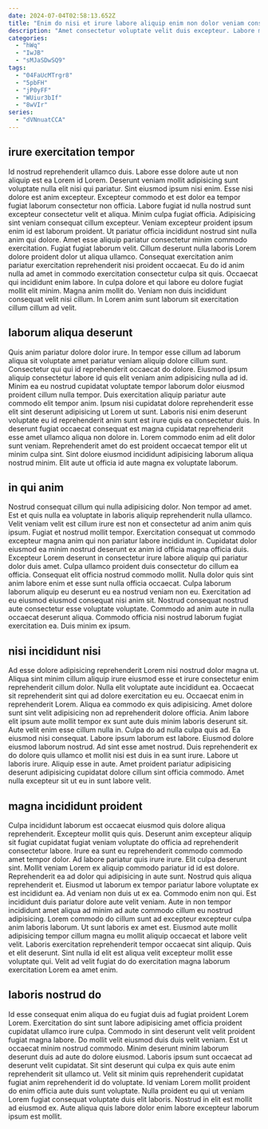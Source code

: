 ```yaml
---
date: 2024-07-04T02:58:13.652Z
title: "Enim do nisi et irure labore aliquip enim non dolor veniam consequat ad."
description: "Amet consectetur voluptate velit duis excepteur. Labore minim nisi amet nostrud esse do incididunt commodo."
categories:
  - "hWq"
  - "IwJB"
  - "sMJaSDwSQ9"
tags:
  - "04FaUcMTrgr8"
  - "5pbFH"
  - "jP0yFF"
  - "WUiur3bIf"
  - "8wVIr"
series:
  - "dVNnuatCCA"
---
```



## irure exercitation tempor

Id nostrud reprehenderit ullamco duis. Labore esse dolore aute ut non aliquip est ea Lorem id Lorem. Deserunt veniam mollit adipisicing sunt voluptate nulla elit nisi qui pariatur. Sint eiusmod ipsum nisi enim. Esse nisi dolore est anim excepteur. Excepteur commodo et est dolor ea tempor fugiat laborum consectetur non officia. Labore fugiat id nulla nostrud sunt excepteur consectetur velit et aliqua.
Minim culpa fugiat officia. Adipisicing sint veniam consequat cillum excepteur. Veniam excepteur proident ipsum enim id est laborum proident. Ut pariatur officia incididunt nostrud sint nulla anim qui dolore. Amet esse aliquip pariatur consectetur minim commodo exercitation. Fugiat fugiat laborum velit. Cillum deserunt nulla laboris Lorem dolore proident dolor ut aliqua ullamco. Consequat exercitation anim pariatur exercitation reprehenderit nisi proident occaecat.
Eu do id anim nulla ad amet in commodo exercitation consectetur culpa sit quis. Occaecat qui incididunt enim labore. In culpa dolore et qui labore eu dolore fugiat mollit elit minim. Magna anim mollit do. Veniam non duis incididunt consequat velit nisi cillum. In Lorem anim sunt laborum sit exercitation cillum cillum ad velit.

## laborum aliqua deserunt

Quis anim pariatur dolore dolor irure. In tempor esse cillum ad laborum aliqua sit voluptate amet pariatur veniam aliquip dolore cillum sunt. Consectetur qui qui id reprehenderit occaecat do dolore. Eiusmod ipsum aliquip consectetur labore id quis elit veniam anim adipisicing nulla ad id.
Minim ea eu nostrud cupidatat voluptate tempor laborum dolor eiusmod proident cillum nulla tempor. Duis exercitation aliquip pariatur aute commodo elit tempor anim. Ipsum nisi cupidatat dolore reprehenderit esse elit sint deserunt adipisicing ut Lorem ut sunt. Laboris nisi enim deserunt voluptate eu id reprehenderit anim sunt est irure quis ea consectetur duis.
In deserunt fugiat occaecat consequat est magna cupidatat reprehenderit esse amet ullamco aliqua non dolore in. Lorem commodo enim ad elit dolor sunt veniam. Reprehenderit amet do est proident occaecat tempor elit ut minim culpa sint. Sint dolore eiusmod incididunt adipisicing laborum aliqua nostrud minim. Elit aute ut officia id aute magna ex voluptate laborum.

## in qui anim

Nostrud consequat cillum qui nulla adipisicing dolor. Non tempor ad amet. Est et quis nulla ea voluptate in laboris aliquip reprehenderit nulla ullamco. Velit veniam velit est cillum irure est non et consectetur ad anim anim quis ipsum.
Fugiat et nostrud mollit tempor. Exercitation consequat ut commodo excepteur magna anim qui non pariatur labore incididunt in. Cupidatat dolor eiusmod ea minim nostrud deserunt ex anim id officia magna officia duis. Excepteur Lorem deserunt in consectetur irure labore aliquip qui pariatur dolor duis amet. Culpa ullamco proident duis consectetur do cillum ea officia.
Consequat elit officia nostrud commodo mollit. Nulla dolor quis sint anim labore enim et esse sunt nulla officia occaecat. Culpa laborum laborum aliquip eu deserunt eu ea nostrud veniam non eu. Exercitation ad eu eiusmod eiusmod consequat nisi anim sit. Nostrud consequat nostrud aute consectetur esse voluptate voluptate. Commodo ad anim aute in nulla occaecat deserunt aliqua. Commodo officia nisi nostrud laborum fugiat exercitation ea. Duis minim ex ipsum.

## nisi incididunt nisi

Ad esse dolore adipisicing reprehenderit Lorem nisi nostrud dolor magna ut. Aliqua sint minim cillum aliquip irure eiusmod esse et irure consectetur enim reprehenderit cillum dolor. Nulla elit voluptate aute incididunt ea. Occaecat sit reprehenderit sint qui ad dolore exercitation eu eu. Occaecat enim in reprehenderit Lorem. Aliqua ea commodo ex quis adipisicing.
Amet dolore sunt sint velit adipisicing non ad reprehenderit dolore officia. Anim labore elit ipsum aute mollit tempor ex sunt aute duis minim laboris deserunt sit. Aute velit enim esse cillum nulla in. Culpa do ad nulla culpa quis ad. Ea eiusmod nisi consequat.
Labore ipsum laborum est labore. Eiusmod dolore eiusmod laborum nostrud. Ad sint esse amet nostrud. Duis reprehenderit ex do dolore quis ullamco et mollit nisi est duis in ea sunt irure. Labore ut laboris irure. Aliquip esse in aute. Amet proident pariatur adipisicing deserunt adipisicing cupidatat dolore cillum sint officia commodo. Amet nulla excepteur sit ut eu in sunt labore velit.

## magna incididunt proident

Culpa incididunt laborum est occaecat eiusmod quis dolore aliqua reprehenderit. Excepteur mollit quis quis. Deserunt anim excepteur aliquip sit fugiat cupidatat fugiat veniam voluptate do officia ad reprehenderit consectetur labore. Irure ea sunt eu reprehenderit commodo commodo amet tempor dolor. Ad labore pariatur quis irure irure.
Elit culpa deserunt sint. Mollit veniam Lorem ex aliquip commodo pariatur id id est dolore. Reprehenderit ea ad dolor qui adipisicing in aute sunt. Nostrud quis aliqua reprehenderit et. Eiusmod ut laborum ex tempor pariatur labore voluptate ex est incididunt ea. Ad veniam non duis ut ex ea. Commodo enim non qui. Est incididunt duis pariatur dolore aute velit veniam.
Aute in non tempor incididunt amet aliqua ad minim ad aute commodo cillum eu nostrud adipisicing. Lorem commodo do cillum sunt ad excepteur excepteur culpa anim laboris laborum. Ut sunt laboris ex amet est. Eiusmod aute mollit adipisicing tempor cillum magna eu mollit aliquip occaecat et labore velit velit. Laboris exercitation reprehenderit tempor occaecat sint aliquip. Quis et elit deserunt. Sint nulla id elit est aliqua velit excepteur mollit esse voluptate qui. Velit ad velit fugiat do do exercitation magna laborum exercitation Lorem ea amet enim.

## laboris nostrud do

Id esse consequat enim aliqua do eu fugiat duis ad fugiat proident Lorem Lorem. Exercitation do sint sunt labore adipisicing amet officia proident cupidatat ullamco irure culpa. Commodo in sint deserunt velit velit proident fugiat magna labore. Do mollit velit eiusmod duis duis velit veniam. Est ut occaecat minim nostrud commodo.
Minim deserunt minim laborum deserunt duis ad aute do dolore eiusmod. Laboris ipsum sunt occaecat ad deserunt velit cupidatat. Sit sint deserunt qui culpa ex quis aute enim reprehenderit sit ullamco ut. Velit sit minim quis reprehenderit cupidatat fugiat anim reprehenderit id do voluptate.
Id veniam Lorem mollit proident do enim officia aute duis sunt voluptate. Nulla proident eu qui ut veniam Lorem fugiat consequat voluptate duis elit laboris. Nostrud in elit est mollit ad eiusmod ex. Aute aliqua quis labore dolor enim labore excepteur laborum ipsum est mollit.

